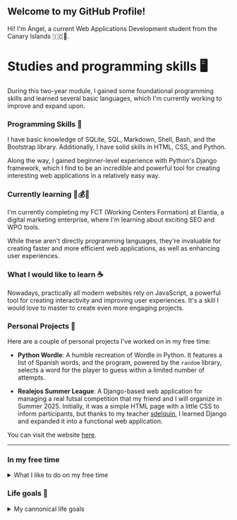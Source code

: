 ## Welcome to my GitHub Profile!

Hi! I'm Ángel, a current Web Applications Development student from the Canary Islands 🇮🇨🌴.

# Studies and programming skills 🖥️

During this two-year module, I gained some foundational programming skills and learned several basic languages, which I'm currently working to improve and expand upon.

### Programming Skills 🐍

I have basic knowledge of SQLite, SQL, Markdown, Shell, Bash, and the Bootstrap library. Additionally, I have solid skills in HTML, CSS, and Python.  

Along the way, I gained beginner-level experience with Python's Django framework, which I find to be an incredible and powerful tool for creating interesting web applications in a relatively easy way.

### Currently learning 💼💰​🧠​

I'm currently completing my FCT (Working Centers Formation) at Elantia, a digital marketing enterprise, where I'm learning about exciting SEO and WPO tools.

While these aren't directly programming languages, they're invaluable for creating faster and more efficient web applications, as well as enhancing user experiences.

### What I would like to learn ☕

Nowadays, practically all modern websites rely on JavaScript, a powerful tool for creating interactivity and improving user experiences. It's a skill I would love to master to create even more engaging projects.

### Personal Projects 🦆

Here are a couple of personal projects I've worked on in my free time:

- **Python Wordle**: A humble recreation of Wordle in Python. It features a list of Spanish words, and the program, powered by the `random` library, selects a word for the player to guess within a limited number of attempts.

- **Realejos Summer League**: A Django-based web application for managing a real futsal competition that my friend and I will organize in Summer 2025. Initially, it was a simple HTML page with a little CSS to inform participants, but thanks to my teacher [sdelquin](https://github.com/sdelquin), I learned Django and expanded it into a functional web application.

You can visit the website [here](summerleague.pythonanywhere.com).

---

### In my free time

<details>
  <summary>What I like to do on my free time</summary>
  
- **Play and watch football ⚽​**: Football is my favorite sport. I follow top European leagues and play whenever I can. 
  > Obviously, I'm *culer* 🔴​🔵, and also enjoy following Valencia CF and other teams.

- **Drive 🚗**: Since discovering the Honda Civic as a teenager, driving has become one of my favorite activities. I got my license more than a year ago, and I still love exploring the road.
  > Always legally.

- **Spend time with important ones 🤜🤛**: There's nothing better than enjoying moments with family, friends, and the people who make my life brighter.
  > 🍦✨

- **Travel around the world ✈️ 🌎**: Traveling has taught me that every country has something special to offer. 
  > Target checklist ✅: 🇫🇷 🇵🇹 🇳🇱 🇧🇪 🇺🇸 (FL) 🇮🇹 🇻🇦.
</details>

### Life goals 🎯

<details>
  <summary>My cannonical life goals</summary>

- **Bring joy to those who matter most**: My greatest goal is to make the most important person in my life even happier than she makes me.
  > 🍦✨

- **Keep traveling around the world**: I want to continue traveling to new places with meaningful company. The more countries, the better.
  > Must-visit destinations: 🇪🇸 (Espai Barça, Mestalla), 🏴, 🇩🇪, 🇫🇮, 🇺🇸 (NY, CAL, FL), 🇪🇬, 🇮🇹, 🇳🇴, 🇦🇪, 🇵🇹, 🇫🇷, 🇮🇸, 🇨🇭.

- **Own a Honda Civic**: Some day, I'll have my own 10th-gen electric blue Honda Civic. 
  > Art on four wheels... Type R or not.

</details>

<!--
**Angel170605/Angel170605** is a ✨ _special_ ✨ repository because its `README.md` (this file) appears on your GitHub profile.

Here are some ideas to get you started:

- 🔭 I’m currently working on ...
- 🌱 I’m currently learning ...
- 👯 I’m looking to collaborate on ...
- 🤔 I’m looking for help with ...
- 💬 Ask me about ...
- 📫 How to reach me: ...
- 😄 Pronouns: ...
- ⚡ Fun fact: ...
-->
